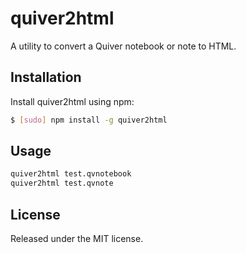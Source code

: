 quiver2html
===========

A utility to convert a Quiver notebook or note to HTML.

## Installation

Install quiver2html using npm:

```bash
$ [sudo] npm install -g quiver2html
```

## Usage

```bash
quiver2html test.qvnotebook
quiver2html test.qvnote
```

## License

Released under the MIT license.
